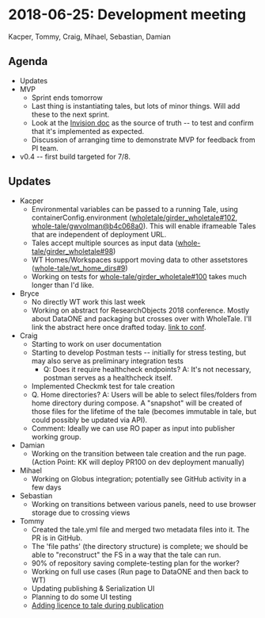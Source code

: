 2018-06-25: Development meeting
===============================
Kacper, Tommy, Craig, Mihael, Sebastian, Damian

Agenda
------
* Updates
* MVP
  * Sprint ends tomorrow
  * Last thing is instantiating tales, but lots of minor things. Will add these to the next sprint.
  * Look at the [Invision doc](https://projects.invisionapp.com/freehand/document/nPpPcHSRg) as the source of truth -- to test and confirm that it's implemented as expected.
  * Discussion of arranging time to demonstrate MVP for feedback from PI team.
* v0.4 -- first build targeted for 7/8.


Updates
-------
 * Kacper
   * Environmental variables can be passed to a running Tale, using containerConfig.environment ([wholetale/girder_wholetale#102](https://github.com/whole-tale/girder_wholetale/pull/102), [whole-tale/gwvolman@b4c068a0](https://github.com/whole-tale/gwvolman/commit/b4c068a0d81e19ff43602cf7ed5696e39d98297e)). This will enable iframeable Tales that are independent of deployment URL.
   * Tales accept multiple sources as input data ([whole-tale/girder_wholetale#98](https://github.com/whole-tale/girder_wholetale/pull/98))
   * WT Homes/Workspaces support moving data to other assetstores ([whole-tale/wt_home_dirs#9](https://github.com/whole-tale/wt_home_dirs/pull/9))
   * Working on tests for [whole-tale/girder_wholetale#100](https://github.com/whole-tale/girder_wholetale/pull/100) takes much longer than I'd like.
* Bryce
    * No directly WT work this last week
    * Working on abstract for ResearchObjects 2018 conference. Mostly about DataONE and packaging but crosses over with WholeTale. I'll link the abstract here once drafted today. [link to conf](http://www.researchobject.org/ro2018/).
* Craig
  * Starting to work on user documentation
  * Starting to develop Postman tests -- initially for stress testing, but may also serve as preliminary integration tests
      * Q: Does it require healthcheck endpoints? A: It's not necessary, postman serves as a healthcheck itself.
  * Implemented Checkmk test for tale creation
  * Q. Home directories? A: Users will be able to select files/folders from home directory during compose. A "snapshot" will be created of those files for the lifetime of the tale (becomes immutable in tale, but could possibly be updated via API).
  * Comment: Ideally we can use RO paper as input into publisher working group.
* Damian
  * Working on the transition between tale creation and the run page. (Action Point: KK will deploy PR100 on dev deployment manually)
* Mihael
  * Working on Globus integration; potentially see GitHub activity in a few days 
* Sebastian
  * Working on transitions between various panels, need to use browser storage due to crossing views 
* Tommy
  * Created the tale.yml file and merged two metadata files into it. The PR is in GitHub. 
  * The 'file paths' (the directory structure) is complete; we should be able to "reconstruct" the FS in a way that the tale can run.
  * 90% of repository saving complete-testing plan for the worker?
  * Working on full use cases (Run page to DataONE and then back to WT)
  * Updating publishing & Serialization UI
  * Planning to do some UI testing
  * [Adding licence to tale during publication](https://github.com/whole-tale/dashboard/issues/149)
